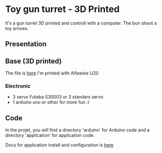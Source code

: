 # Toy gun turret - 3D Printed

It's a gun turret 3D printed and controll with a computer. The bun shoot a toy arrows.

## Presentation

## Base (3D printed)

The file is [here](https://www.thingiverse.com/thing:1787731)
I'm printed with Alfawise U20

### Electronic

- 3 servo Futaba S30003 or 3 standars servo
- 1 arduino uno or other for more fun :)

## Code

In the projet, you will find a directory 'arduino' for Arduino code and a directory 'application' for application code.

Docs for application install and configuration is [here](https://github.com/alban-lautie/gun-turret/tree/master/application)
